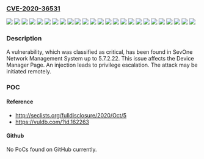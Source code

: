 ### [CVE-2020-36531](https://cve.mitre.org/cgi-bin/cvename.cgi?name=CVE-2020-36531)
![](https://img.shields.io/static/v1?label=Product&message=Network%20Management%20System&color=blue)
![](https://img.shields.io/static/v1?label=Version&message=5.7.2.0%20&color=brightgreen)
![](https://img.shields.io/static/v1?label=Version&message=5.7.2.1%20&color=brightgreen)
![](https://img.shields.io/static/v1?label=Version&message=5.7.2.10%20&color=brightgreen)
![](https://img.shields.io/static/v1?label=Version&message=5.7.2.11%20&color=brightgreen)
![](https://img.shields.io/static/v1?label=Version&message=5.7.2.12%20&color=brightgreen)
![](https://img.shields.io/static/v1?label=Version&message=5.7.2.13%20&color=brightgreen)
![](https://img.shields.io/static/v1?label=Version&message=5.7.2.14%20&color=brightgreen)
![](https://img.shields.io/static/v1?label=Version&message=5.7.2.15%20&color=brightgreen)
![](https://img.shields.io/static/v1?label=Version&message=5.7.2.16%20&color=brightgreen)
![](https://img.shields.io/static/v1?label=Version&message=5.7.2.17%20&color=brightgreen)
![](https://img.shields.io/static/v1?label=Version&message=5.7.2.18%20&color=brightgreen)
![](https://img.shields.io/static/v1?label=Version&message=5.7.2.19%20&color=brightgreen)
![](https://img.shields.io/static/v1?label=Version&message=5.7.2.2%20&color=brightgreen)
![](https://img.shields.io/static/v1?label=Version&message=5.7.2.20%20&color=brightgreen)
![](https://img.shields.io/static/v1?label=Version&message=5.7.2.21%20&color=brightgreen)
![](https://img.shields.io/static/v1?label=Version&message=5.7.2.22%20&color=brightgreen)
![](https://img.shields.io/static/v1?label=Version&message=5.7.2.3%20&color=brightgreen)
![](https://img.shields.io/static/v1?label=Version&message=5.7.2.4%20&color=brightgreen)
![](https://img.shields.io/static/v1?label=Version&message=5.7.2.5%20&color=brightgreen)
![](https://img.shields.io/static/v1?label=Version&message=5.7.2.6%20&color=brightgreen)
![](https://img.shields.io/static/v1?label=Version&message=5.7.2.7%20&color=brightgreen)
![](https://img.shields.io/static/v1?label=Version&message=5.7.2.8%20&color=brightgreen)
![](https://img.shields.io/static/v1?label=Version&message=5.7.2.9%20&color=brightgreen)
![](https://img.shields.io/static/v1?label=Vulnerability&message=CWE-74%20Injection&color=brightgreen)

### Description

A vulnerability, which was classified as critical, has been found in SevOne Network Management System up to 5.7.2.22. This issue affects the Device Manager Page. An injection leads to privilege escalation. The attack may be initiated remotely.

### POC

#### Reference
- http://seclists.org/fulldisclosure/2020/Oct/5
- https://vuldb.com/?id.162263

#### Github
No PoCs found on GitHub currently.

